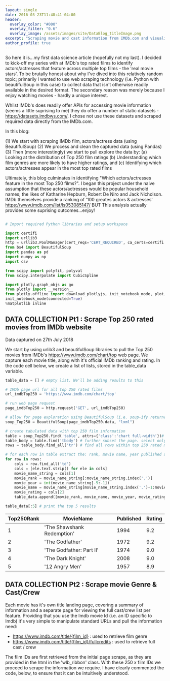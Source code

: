 ```yaml
---
layout: single
date: 2016-03-23T11:48:41-04:00
header:
  overlay_color: "#000"
  overlay_filter: "0.6"
  overlay_image: /assets/images/site/DataBlog_titleImage.png
excerpt: "Scraping movie and cast information from IMDb.com and visualising most featured actors/actresses, with BeautifulSoup, Pandas and Plotly"
author_profile: true
---
```


So here it is...my first data science article (hopefully not my last). I decided to kick-off my series with at IMDb's top rated films to identify actors/actresses that feature across multiple top films - the 'real movie stars'. To be brutally honest about why I've dived into this relatively random topic; primarily I wanted to use web scraping technology (i.e. Python with beautifulSoup in this case) to collect data that isn't otherwise readily available in the desired format. The secondary reason was merely because I enjoy watching movies - hardly a unique interest.

Whilst IMDb's does readily offer APIs for accessing movie information (seems a little suprising to me) they do offer a number of static datasets - https://datasets.imdbws.com/. I chose not use these datasets and scraped required data directly from the IMDb.com.

In this blog:

  (1) We start with scraping IMDb film, actors/actress data (using BeautifulSoup)
  (2) We process and clean the captured data (using Pandas)
  (3) Then (more interestingly) we start to pull explore the data by:
    (a) Looking at the distribution of Top 250 film ratings
    (b) Understanding which film genres are more likely to have higher ratings, and
    (c) Identifying which actors/actresses appear in the most top rated films

Ultimately, this blog culminates in identifying "Which actors/actresses feature in the most Top 250 films?". I began this project under the naive assumption that these actors/actresses would be popular household names; the likes of Katharine Hepburn, Robert De Niro and Jack Nicholson. IMDb themselves provide a ranking of '100 greates actors & actresses' https://www.imdb.com/list/ls053085147/ BUT This analysis actually provides some suprising outcomes...enjoy!


``` python

# Import required Python libraries and setup workspace

import certifi
import urllib3
http = urllib3.PoolManager(cert_reqs='CERT_REQUIRED', ca_certs=certifi.where())
from bs4 import BeautifulSoup
import pandas as pd
import numpy as np
import csv

from scipy import polyfit, polyval
from scipy.interpolate import CubicSpline

import plotly.graph_objs as go
from plotly import __version__
from plotly.offline import download_plotlyjs, init_notebook_mode, plot, iplot
init_notebook_mode(connected=True)
%matplotlib inline

```

## DATA COLLECTION Pt1 : Scrape Top 250 rated movies from IMDb website

Data captured on 27th July 2018

We start by using urlib3 and beautifulSoup libraries to pull the Top 250 movies from IMDb's https://www.imdb.com/chart/top web page. We capture each movie title, along with it's official IMDb ranking and rating. In the code cell below, we create a list of lists, stored in the table_data variable.

``` python
table_data = [] # empty list. We'll be adding results to this

# IMDb page url for all top 250 rated films
url_imdbTop250 = 'https://www.imdb.com/chart/top'

# run web page request
page_imdbTop250 = http.request('GET', url_imdbTop250)

# allow for page exploration using BeautifulSoup (i.e. soup-ify returned webpage)
soup_Top250 = BeautifulSoup(page_imdbTop250.data, "lxml")

# create tabulated data with top 250 film information
table = soup_Top250.find('table', attrs={'class':'chart full-width'})# select the <table ...> that contains the ranked movies
table_body = table.find('tbody') # further subset the page. select only the table body
rows = table_body.find_all('tr') # find all rows within top 250 rated movies table

# for each row in table extract the: rank, movie name, year published and Imdb rating
for row in rows:
    cols = row.find_all('td')
    cols = [ele.text.strip() for ele in cols]
    movie_name_string = cols[1]
    movie_rank = movie_name_string[:movie_name_string.index('.')] 
    movie_year = int(movie_name_string[-5:-1])
    movie_name = movie_name_string[movie_name_string.index('.')+1:movie_name_string.index('(')].strip()
    movie_rating = cols[2]
    table_data.append([movie_rank, movie_name, movie_year, movie_rating])

table_data[:5] # print the top 5 results

```

Top250Rank | MovieName | Published | Rating
---------- | --------- | --------- | ------
1|'The Shawshank Redemption'|1994|9.2
2|'The Godfather'|1972|9.2
3|'The Godfather: Part II'|1974|9.0
4|'The Dark Knight'|2008|9.0
5|'12 Angry Men'|1957|8.9


## DATA COLLECTION Pt2 : Scrape movie Genre & Cast/Crew

Each movie has it's own title landing page, covering a summary of information and a separate page for viewing the full cast/crew list per feature. Providing that you use the Imdb movie Id (i.e. an ID specific to Imdb) it's very simple to manipulate standard URLs and pull the information need:

- https://www.imdb.com/title/{film_id} : used to retrieve film genre
- https://www.imdb.com/title/{film_id}/fullcredits : used to retrieve full cast / crew

The film IDs are first retrieved from the initial page scrape, as they are provided in the html in the 'wlb_ribbon' class. With these 250 x film IDs we proceed to scrape the information we require. I have clearly commented the code, below, to ensure that it can be intuitively understood.




